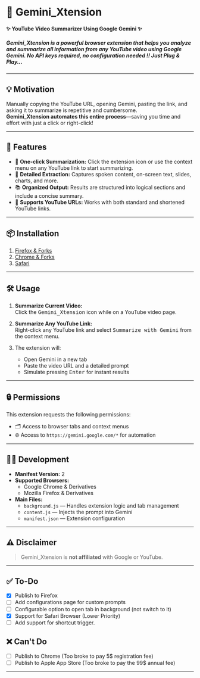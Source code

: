# 🚀 Gemini_Xtension

**✨ YouTube Video Summarizer Using Google Gemini ✨**

##### Gemini_Xtension is a powerful browser extension that helps you analyze and summarize all information from any YouTube video using Google Gemini. No API keys required, no configuration needed !! Just Plug & Play...
---

## 💡 Motivation

Manually copying the YouTube URL, opening Gemini, pasting the link, and asking it to summarize is repetitive and cumbersome.  
**Gemini_Xtension automates this entire process**—saving you time and effort with just a click or right-click!

---

## 🌟 Features

- 🎯 **One-click Summarization:** Click the extension icon or use the context menu on any YouTube link to start summarizing.
- 🧠 **Detailed Extraction:** Captures spoken content, on-screen text, slides, charts, and more.
- 📚 **Organized Output:** Results are structured into logical sections and include a concise summary.
- 🔗 **Supports YouTube URLs:** Works with both standard and shortened YouTube links.

---

## 📦 Installation

1. [Firefox & Forks](https://addons.mozilla.org/addon/yt-video-summarizer/)
2. [Chrome & Forks](https://github.com/sk5268/Gemini_Xtension/releases/tag/Stable)
3. [Safari](https://github.com/sk5268/Gemini_Xtension/releases/tag/Stable)

---

## 🛠️ Usage

1. **Summarize Current Video:**  
   Click the <kbd>Gemini_Xtension</kbd> icon while on a YouTube video page.

2. **Summarize Any YouTube Link:**  
   Right-click any YouTube link and select <kbd>Summarize with Gemini</kbd> from the context menu.

3. The extension will:
   - Open Gemini in a new tab
   - Paste the video URL and a detailed prompt
   - Simulate pressing <kbd>Enter</kbd> for instant results

---

## 🔒 Permissions

This extension requests the following permissions:

- 🗂️ Access to browser tabs and context menus
- 🌐 Access to `https://gemini.google.com/*` for automation

---

## 👩‍💻 Development

- **Manifest Version:** 2
- **Supported Browsers:**  
  - Google Chrome & Derivatives
  - Mozilla Firefox & Derivatives
- **Main Files:**  
  - `background.js` — Handles extension logic and tab management  
  - `content.js` — Injects the prompt into Gemini  
  - `manifest.json` — Extension configuration

---

## ⚠️ Disclaimer

> Gemini_Xtension is **not affiliated** with Google or YouTube.

---

## ✅ To-Do

- [x] Publish to Firefox
- [ ] Add configurations page for custom prompts
- [ ] Configurable option to open tab in background (not switch to it)
- [x] Support for Safari Browser (Lower Priority)
- [ ] Add support for shortcut trigger.

## ❌ Can't Do
- [ ] Publish to Chrome (Too broke to pay 5$ registration fee)
- [ ] Publish to Apple App Store (Too broke to pay the 99$ annual fee)
---
